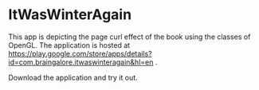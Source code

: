 # ItWasWinterAgain

This app is depicting the page curl effect of the book using the classes of OpenGL. The application is hosted at https://play.google.com/store/apps/details?id=com.braingalore.itwaswinteragain&hl=en .

Download the application and try it out.
